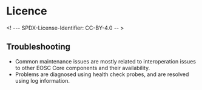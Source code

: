 # Licence

<! --- SPDX-License-Identifier: CC-BY-4.0  -- >

## Troubleshooting

- Common maintenance issues are mostly related to interoperation issues to other EOSC Core components and their availability.
- Problems are diagnosed using health check probes, and are resolved using log information.
